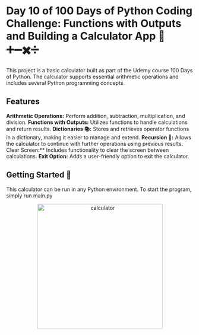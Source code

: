 # Day 10 of 100 Days of Python Coding Challenge: Functions with Outputs and Building a Calculator App 🧮 ➕➖✖️➗
This project is a basic calculator built as part of the Udemy course 100 Days of Python. The calculator supports essential arithmetic operations and includes several Python programming concepts.

## Features
**Arithmetic Operations:** Perform addition, subtraction, multiplication, and division.
**Functions with Outputs:** Utilizes functions to handle calculations and return results.
**Dictionaries 📚:** Stores and retrieves operator functions in a dictionary, making it easier to manage and extend.
**Recursion 🔁:** Allows the calculator to continue with further operations using previous results.
Clear Screen:** Includes functionality to clear the screen between calculations.
**Exit Option:** Adds a user-friendly option to exit the calculator.

## Getting Started 🚀
This calculator can be run in any Python environment. To start the program, simply run main.py

<p align="center">
<img width="337" alt="calculator" src="https://github.com/user-attachments/assets/7416c080-b8d1-48c4-b116-8c75b589c9ce">
</p>
